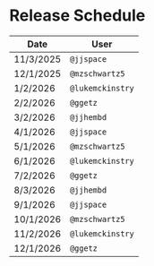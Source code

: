 # Release Schedule

| Date      | User             |
| --------- | ---------------- |
| 11/3/2025 | `@jjspace`       |
| 12/1/2025 | `@mzschwartz5`   |
| 1/2/2026  | `@lukemckinstry` |
| 2/2/2026  | `@ggetz`         |
| 3/2/2026  | `@jjhembd`       |
| 4/1/2026  | `@jjspace`       |
| 5/1/2026  | `@mzschwartz5`   |
| 6/1/2026  | `@lukemckinstry` |
| 7/2/2026  | `@ggetz`         |
| 8/3/2026  | `@jjhembd`       |
| 9/1/2026  | `@jjspace`       |
| 10/1/2026 | `@mzschwartz5`   |
| 11/2/2026 | `@lukemckinstry` |
| 12/1/2026 | `@ggetz`         |
